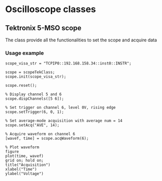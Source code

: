 # Oscilloscope classes
## Tektronix 5-MSO scope
The class provide all the functionalities to set the scope and acquire data
### Usage example
```
scope_visa_str = "TCPIP0::192.168.158.34::inst0::INSTR";

scope = scopeTekClass;
scope.init(scope_visa_str);

scope.reset();

% Display channel 5 and 6
scope.dispChannels([5 6]);

% Set trigger on channel 6, level 0V, rising edge
scope.setTrigger(6, 0, 1);

% Set average-mode acquisition with average num = 14
scope.setAcq("AVE", 14);

% Acquire waveform on channel 6
[wavef, time] = scope.acqWaveform(6);

% Plot waveform
figure
plot(time, wavef)
grid on; hold on;
title("Acquisition")
xlabel("Time")
ylabel("Voltage")
```